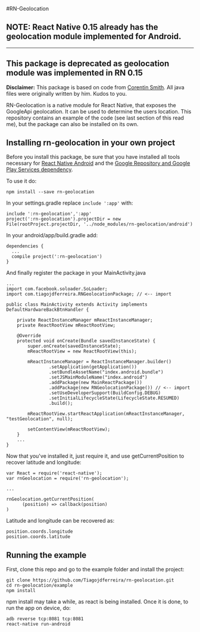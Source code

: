 #RN-Geolocation

## **NOTE:** React Native 0.15 already has the geolocation module implemented for Android.

------------------------------
## This package is deprecated as geolocation module was implemented in RN 0.15

**Disclaimer:** This package is based on code from [Corentin Smith](https://gist.github.com/cosmith). All java files were originally written by him. Kudos to you.

RN-Geolocation is a native module for React Native, that exposes the GoogleApi geolocation. It can be used to determine the users location. This repository contains an example of the code (see last section of this read me), but the package can also be installed on its own.

## Installing rn-geolocation in your own project

Before you install this package, be sure that you have installed all tools necessary for [React Native Android](https://facebook.github.io/react-native/docs/android-setup.html#content) and the [Google Repository and Google Play Services dependency](http://developer.android.com/sdk/installing/adding-packages.html).

To use it do:
```
npm install --save rn-geolocation
```

In your settings.gradle replace ```include ':app'``` with:
```
include ':rn-geolocation',':app'
project(':rn-geolocation').projectDir = new File(rootProject.projectDir, '../node_modules/rn-geolocation/android')
```
In your android/app/build.gradle add:
```
dependencies {
  ...
  compile project(':rn-geolocation')
}
```
And finally register the package in your MainActivity.java
```
...
import com.facebook.soloader.SoLoader;
import com.tiagojdferreira.RNGeolocationPackage; // <-- import

public class MainActivity extends Activity implements DefaultHardwareBackBtnHandler {

    private ReactInstanceManager mReactInstanceManager;
    private ReactRootView mReactRootView;

    @Override
    protected void onCreate(Bundle savedInstanceState) {
        super.onCreate(savedInstanceState);
        mReactRootView = new ReactRootView(this);

        mReactInstanceManager = ReactInstanceManager.builder()
                .setApplication(getApplication())
                .setBundleAssetName("index.android.bundle")
                .setJSMainModuleName("index.android")
                .addPackage(new MainReactPackage())
                .addPackage(new RNGeolocationPackage()) // <-- import
                .setUseDeveloperSupport(BuildConfig.DEBUG)
                .setInitialLifecycleState(LifecycleState.RESUMED)
                .build();

        mReactRootView.startReactApplication(mReactInstanceManager, "testGeolocation", null);

        setContentView(mReactRootView);
    }
    ...
}

```

Now that you've installed it, just require it, and use getCurrentPosition to recover latitude and longitude:

```
var React = require('react-native');
var rnGeolocation = require('rn-geolocation');

...

rnGeolocation.getCurrentPosition(
      (position) => callback(position)
)
```
Latitude and longitude can be recovered as:

```
position.coords.longitude
position.coords.latitude
```


## Running the example

First, clone this repo and go to the example folder and install the project:

```
git clone https://github.com/Tiagojdferreira/rn-geolocation.git
cd rn-geolocation/example
npm install
```

npm install may take a while, as react is being installed.
Once it is done, to run the app on device, do:

```
adb reverse tcp:8081 tcp:8081
react-native run-android
```

